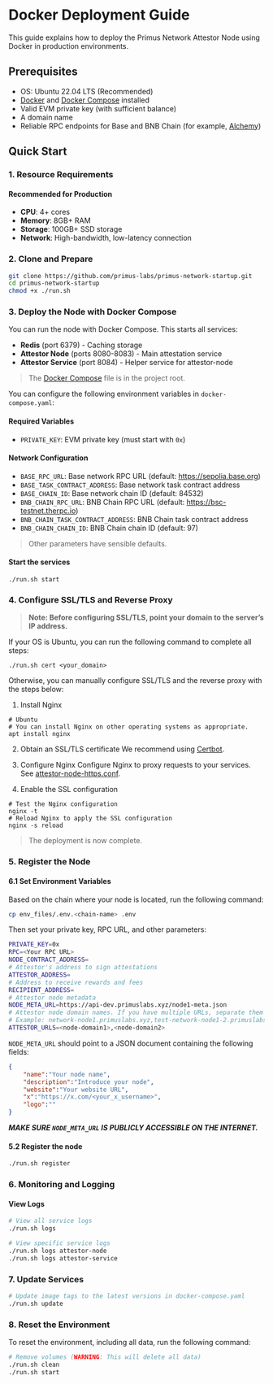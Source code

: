 # Docker Deployment Guide

This guide explains how to deploy the Primus Network Attestor Node using Docker in production environments.

## Prerequisites

- OS: Ubuntu 22.04 LTS (Recommended)
- [Docker](https://docs.docker.com/engine/install/ubuntu/#install-using-the-convenience-script) and [Docker Compose](https://docs.docker.com/compose/install/standalone/) installed
- Valid EVM private key (with sufficient balance)
- A domain name
- Reliable RPC endpoints for Base and BNB Chain (for example, [Alchemy](https://www.alchemy.com/))

## Quick Start

### 1. Resource Requirements

#### Recommended for Production
- **CPU**: 4+ cores
- **Memory**: 8GB+ RAM
- **Storage**: 100GB+ SSD storage
- **Network**: High-bandwidth, low-latency connection

### 2. Clone and Prepare
```bash
git clone https://github.com/primus-labs/primus-network-startup.git
cd primus-network-startup
chmod +x ./run.sh
```

### 3. Deploy the Node with Docker Compose
You can run the node with Docker Compose. This starts all services:
- **Redis** (port 6379) - Caching storage
- **Attestor Node** (ports 8080-8083) - Main attestation service
- **Attestor Service** (port 8084) - Helper service for attestor-node

> The [Docker Compose](./docker-compose.yaml) file is in the project root.

You can configure the following environment variables in `docker-compose.yaml`:
#### Required Variables
- `PRIVATE_KEY`: EVM private key (must start with `0x`)

#### Network Configuration
- `BASE_RPC_URL`: Base network RPC URL (default: https://sepolia.base.org)
- `BASE_TASK_CONTRACT_ADDRESS`: Base network task contract address
- `BASE_CHAIN_ID`: Base network chain ID (default: 84532)
- `BNB_CHAIN_RPC_URL`: BNB Chain RPC URL (default: https://bsc-testnet.therpc.io)
- `BNB_CHAIN_TASK_CONTRACT_ADDRESS`: BNB Chain task contract address
- `BNB_CHAIN_CHAIN_ID`: BNB Chain chain ID (default: 97)

> Other parameters have sensible defaults.

#### Start the services
```shell
./run.sh start
```

### 4. Configure SSL/TLS and Reverse Proxy

> **Note: Before configuring SSL/TLS, point your domain to the server’s IP address.**

If your OS is Ubuntu, you can run the following command to complete all steps:

```shell
./run.sh cert <your_domain>
```

Otherwise, you can manually configure SSL/TLS and the reverse proxy with the steps below:


1. Install Nginx
```shell
# Ubuntu
# You can install Nginx on other operating systems as appropriate.
apt install nginx 
```
2. Obtain an SSL/TLS certificate
   We recommend using [Certbot](https://certbot.eff.org/instructions?ws=nginx&os=snap).

3. Configure Nginx
   Configure Nginx to proxy requests to your services. See [attestor-node-https.conf](files/attestor-node-https.conf).

4. Enable the SSL configuration
```shell
# Test the Nginx configuration
nginx -t
# Reload Nginx to apply the SSL configuration
nginx -s reload
```

> The deployment is now complete.

### 5. Register the Node
#### 6.1 Set Environment Variables
Based on the chain where your node is located, run the following command:
```bash
cp env_files/.env.<chain-name> .env
```
Then set your private key, RPC URL, and other parameters:
```bash
PRIVATE_KEY=0x
RPC=<Your RPC URL>
NODE_CONTRACT_ADDRESS=
# Attestor's address to sign attestations
ATTESTOR_ADDRESS=
# Address to receive rewards and fees
RECIPIENT_ADDRESS=
# Attestor node metadata
NODE_META_URL=https://api-dev.primuslabs.xyz/node1-meta.json
# Attestor node domain names. If you have multiple URLs, separate them with commas.
# Example: network-node1.primuslabs.xyz,test-network-node1-2.primuslabs.xyz
ATTESTOR_URLS=<node-domain1>,<node-domain2>
```
`NODE_META_URL` should point to a JSON document containing the following fields:
```json
{
    "name":"Your node name",
    "description":"Introduce your node",
    "website":"Your website URL",
    "x":"https://x.com/<your_x_username>",
    "logo":""
}
```
***MAKE SURE `NODE_META_URL` IS PUBLICLY ACCESSIBLE ON THE INTERNET.***

#### 5.2 Register the node
```bash
./run.sh register
```

### 6. Monitoring and Logging

#### View Logs
```bash
# View all service logs
./run.sh logs

# View specific service logs
./run.sh logs attestor-node
./run.sh logs attestor-service
```

### 7. Update Services
```bash
# Update image tags to the latest versions in docker-compose.yaml
./run.sh update
```

### 8. Reset the Environment
To reset the environment, including all data, run the following command:
```bash
# Remove volumes (WARNING: This will delete all data)
./run.sh clean
./run.sh start
```
